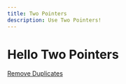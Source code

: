 ```yaml
---
title: Two Pointers
description: Use Two Pointers!
---
```


# Hello Two Pointers

[Remove Duplicates](./remove-duplicates)


